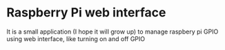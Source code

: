 # Raspberry Pi web interface
It is a small application (I hope it will grow up) to manage raspbery pi GPIO using web interface, like turning on and off GPIO

